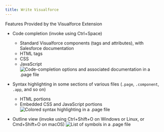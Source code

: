 ```yaml
---
title: Write Visualforce
---
```


Features Provided by the Visualforce Extension

- Code completion (invoke using Ctrl+Space)

  - Standard Visualforce components (tags and attributes), with Salesforce documentation
  - HTML tags
  - CSS
  - JavaScript
    ![Code-completion options and associated documentation in a .page file](../../images/visualforce_completion.png)

- Syntax highlighting in some sections of various files (`.page`, `.component`, `.app`, and so on)

  - HTML portions
  - Embedded CSS and JavaScript portions
    ![Colored syntax highlighting in a .page file](../../images/visualforce_syntax.png)

- Outline view (invoke using Ctrl+Shift+O on Windows or Linux, or Cmd+Shift+O on macOS)
  ![List of symbols in a .page file](../../images/visualforce_outline.png)
